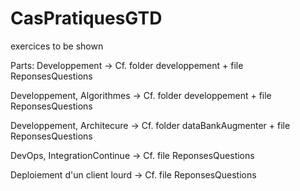 # CasPratiquesGTD
exercices to be shown

Parts: Developpement -> Cf. folder developpement + file ReponsesQuestions

Developpement, Algorithmes -> Cf. folder developpement + file ReponsesQuestions

Developpement, Architecure -> Cf. folder dataBankAugmenter + file ReponsesQuestions

DevOps, IntegrationContinue -> Cf. file ReponsesQuestions

Deploiement d'un client lourd -> Cf. file ReponsesQuestions